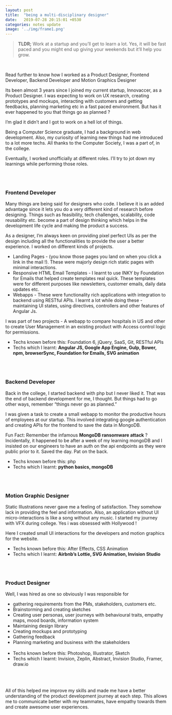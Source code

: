 ```yaml
---
layout: post
title:  "being a multi-disciplinary designer"
date:   2019-07-28 20:15:01 +0530
categories: notes update
image: '../img/frame1.png'
---
```




> **TLDR;** Work at a startup and you’ll get to learn a lot. Yes, it will be fast paced and you might end up giving your weekends but it’ll help you grow. 

<br>

Read further to know how I worked as a Product Designer, Frontend Developer, Backend Developer and Motion Graphics Designer

Its been almost 3 years since I joined my current startup, Innovaccer, as a Product Designer.
I was expecting to work on UX research, creating prototypes and mockups, interacting with customers and getting feedbacks, planning marketing etc in a fast paced environment.
But has it ever happened to you that things go as planned ?

I’m glad it didn’t and I got to work on a hell lot of things.

Being a Computer Science graduate, I had a background in web development. Also, my curiosity of learning new things had me introduced to a lot more techs. All thanks to the Computer Society, I was a part of, in the college.

Eventually, I worked unofficially at different roles. I’ll try to jot down my learnings while performing those roles.

<br><br>

### Frontend Developer
Many things are being said for designers who code. I believe it is an added advantage since it lets you do a very different kind of research before designing. Things such as feasibility, tech challenges, scalability, code reusability etc. become a part of design thinking which helps in the development life cycle and making the product a success.

As a designer, I’m always keen on providing pixel perfect UIs as per the design including all the functionalities to provide the user a better experience. I worked on different kinds of projects.


- Landing Pages - (you know those pages you land on when you click a link in the mail !). These were majorly design rich static pages with minimal interactions.
- Responsive HTML Email Templates - I learnt to use INKY by Foundation for Emails that helped create templates real quick. These templates were for different purposes like newsletters, customer emails, daily data updates etc.
- Webapps - These were functionality rich applications with integration to backend using RESTful APIs. I learnt a lot while doing these - maintaining UI states, using directives, controllers and other features of Angular Js.

I was part of two projects - A webapp to compare hospitals in US and other to create User Management in an existing product with Access control logic for permissions.



- Techs known before this: Foundation 6, jQuery, SaaS, Git, RESTful APIs
- Techs which I learnt: **Angular JS, Google App Engine, Gulp, Bower, npm, browserSync, Foundation for Emails, SVG animation**


<br><br>

### Backend Developer
Back in the college, I started backend with php but I never liked it. That was the end of backend development for me, I thought. But things had to go other ways, remember “things never go as planned.”

I was given a task to create a small webapp to monitor the productive hours of employees at our startup. This involved integrating google authentication and creating APIs for the frontend to save the data in MongoDB.

Fun Fact: Remember the infamous **MongoDB ransomware attack** ? Incidentally, it happened to be after a week of my learning mongoDB and I insisted on our engineers to have an auth on the api endpoints as they were public prior to it. Saved the day. Pat on the back.


- Techs known before this: php
- Techs which I learnt: **python basics, mongoDB**




<br><br>
### Motion Graphic Designer
Static Illustrations never gave me a feeling of satisfaction. They somehow lack in providing the feel and information. Also, an application without UI micro-interactions is like a song without any music. I started my journey with VFX during college. Yes i was obsessed with Hollywood !

Here I created small UI interactions for the developers and motion graphics for the website.


- Techs known before this: After Effects, CSS Animation
- Techs which I learnt: **Airbnb’s Lottie, SVG Animation, Invision Studio**


<br><br>
### Product Designer
Well, I was hired as one so obviously I was responsible for


- gathering requirements from the PMs, stakeholders, customers etc.
- Brainstorming and creating sketches
- Creating user personas, user journeys with behavioural traits, empathy maps, mood boards, information system
- Maintaining design library
- Creating mockups and prototyping
- Gathering feedback
- Planning marketing and business with the stakeholders
<br><br>
- Techs known before this: Photoshop, Illustrator, Sketch  
- Techs which I learnt: Invision, Zeplin, Abstract, Invision Studio, Framer, draw.io

<br><br><br>
All of this helped me improve my skills and made me have a better understanding of the product development journey at each step. This allows me to communicate better with my teammates, have empathy towards them and create awesome user experiences.



